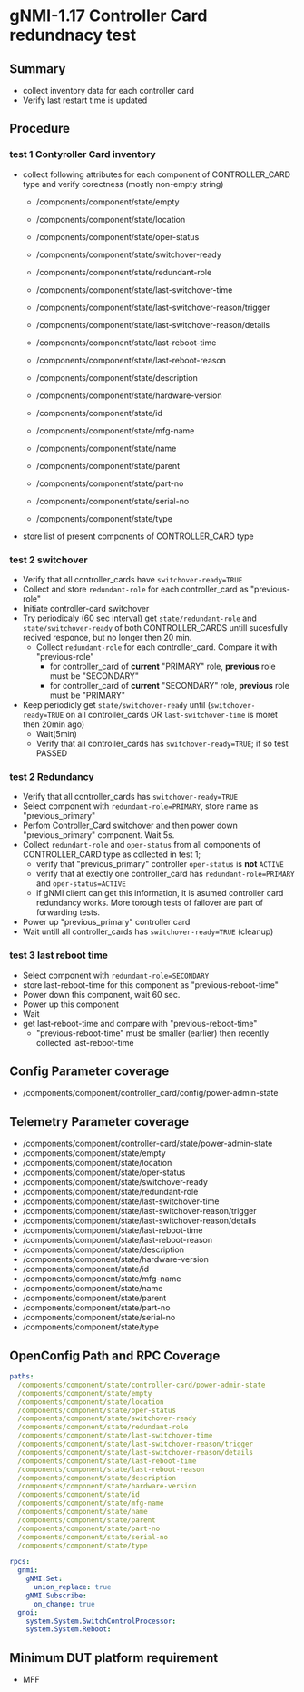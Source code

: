 # gNMI-1.17 Controller Card redundnacy test

## Summary
- collect inventory data for each controller card
- Verify last restart time is updated

## Procedure

### test 1 Contyroller Card inventory

* collect following attributes for each component of CONTROLLER_CARD type and verify corectness (mostly non-empty string)
  *   /components/component/state/empty
  *   /components/component/state/location
  *   /components/component/state/oper-status
  *   /components/component/state/switchover-ready
  *   /components/component/state/redundant-role
  *   /components/component/state/last-switchover-time
  *   /components/component/state/last-switchover-reason/trigger
  *   /components/component/state/last-switchover-reason/details
  *   /components/component/state/last-reboot-time
  *   /components/component/state/last-reboot-reason
 
  *   /components/component/state/description             
  *   /components/component/state/hardware-version
  *   /components/component/state/id
  *   /components/component/state/mfg-name
  *   /components/component/state/name
  *   /components/component/state/parent
  *   /components/component/state/part-no
  *   /components/component/state/serial-no
  *   /components/component/state/type

* store list of present components of CONTROLLER_CARD type

### test 2 switchover
* Verify that all controller_cards have `switchover-ready=TRUE`
* Collect and store `redundant-role` for each controller_card as "previous-role"
* Initiate controller-card switchover
* Try periodicaly (60 sec interval)  get `state/redundant-role` and `state/switchover-ready` of both CONTROLLER_CARDS  untill sucesfully recived responce, but no longer then 20 min.
  * Collect `redundant-role` for each controller_card. Compare it with "previous-role"
    * for controller_card of **current** "PRIMARY" role, **previous** role must be "SECONDARY"
    * for controller_card of **current** "SECONDARY" role, **previous** role must be "PRIMARY"
* Keep periodicly get `state/switchover-ready` until (`switchover-ready=TRUE` on all controller_cards OR `last-switchover-time` is moret then 20min ago)
  * Wait(5min)
  * Verify that all controller_cards has `switchover-ready=TRUE`; if so test PASSED

### test 2 Redundancy
* Verify that all controller_cards has `switchover-ready=TRUE`
* Select component with `redundant-role=PRIMARY`, store name as "previous_primary"
* Perfom Controller_Card switchover and then power down "previous_primary" component. Wait 5s.
* Collect `redundant-role` and `oper-status` from all components of CONTROLLER_CARD type as collected in test 1;
  * verify that "previous_primary" controller `oper-status` is **not** `ACTIVE`
  * verify that at exectly one controller_card has `redundant-role=PRIMARY` and `oper-status=ACTIVE`
  * if gNMI client can get this information, it is asumed controller card redundancy works. 
    More torough tests of failover are part of forwarding tests.
* Power up "previous_primary" controller card
* Wait untill all controller_cards has `switchover-ready=TRUE` (cleanup)
 
### test 3 last reboot time
* Select component with `redundant-role=SECONDARY`
* store last-reboot-time for this component as "previous-reboot-time"
* Power down this component, wait 60 sec.
* Power up this component
* Wait
* get last-reboot-time and compare with "previous-reboot-time"
  * "previous-reboot-time" must be smaller (earlier) then recently collected last-reboot-time

## Config Parameter coverage

*   /components/component/controller_card/config/power-admin-state

## Telemetry Parameter coverage

*   /components/component/controller-card/state/power-admin-state
  *   /components/component/state/empty
  *   /components/component/state/location
  *   /components/component/state/oper-status
  *   /components/component/state/switchover-ready
  *   /components/component/state/redundant-role
  *   /components/component/state/last-switchover-time
  *   /components/component/state/last-switchover-reason/trigger
  *   /components/component/state/last-switchover-reason/details
  *   /components/component/state/last-reboot-time
  *   /components/component/state/last-reboot-reason
  *   /components/component/state/description             
  *   /components/component/state/hardware-version
  *   /components/component/state/id
  *   /components/component/state/mfg-name
  *   /components/component/state/name
  *   /components/component/state/parent
  *   /components/component/state/part-no
  *   /components/component/state/serial-no
  *   /components/component/state/type

## OpenConfig Path and RPC Coverage

```yaml
paths:
  /components/component/state/controller-card/power-admin-state
  /components/component/state/empty
  /components/component/state/location
  /components/component/state/oper-status
  /components/component/state/switchover-ready
  /components/component/state/redundant-role
  /components/component/state/last-switchover-time
  /components/component/state/last-switchover-reason/trigger
  /components/component/state/last-switchover-reason/details
  /components/component/state/last-reboot-time
  /components/component/state/last-reboot-reason
  /components/component/state/description
  /components/component/state/hardware-version
  /components/component/state/id
  /components/component/state/mfg-name
  /components/component/state/name
  /components/component/state/parent
  /components/component/state/part-no
  /components/component/state/serial-no
  /components/component/state/type

rpcs:
  gnmi:
    gNMI.Set:
      union_replace: true
    gNMI.Subscribe:
      on_change: true
  gnoi:
    system.System.SwitchControlProcessor:
    system.System.Reboot:
```

## Minimum DUT platform requirement
*   MFF
